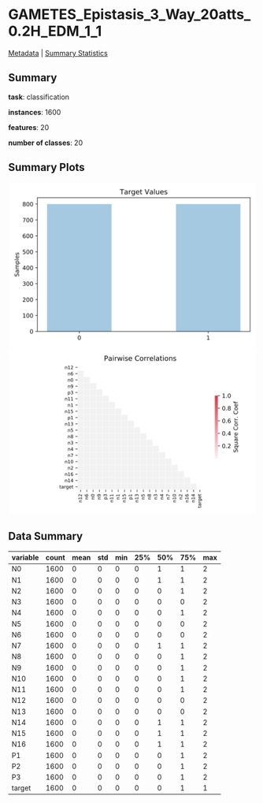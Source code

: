 # GAMETES_Epistasis_3_Way_20atts_0.2H_EDM_1_1

[Metadata](metadata.yaml) | [Summary Statistics](summary_stats.csv)

## Summary

**task**: classification

**instances**: 1600

**features**: 20

**number of classes**: 20

## Summary Plots

![Labels](label.svg)
![Corr](corr.svg)

## Data Summary

|	variable	|	count	|	mean	|	std	|	min	|	25%	|	50%	|	75%	|	max|
| --- | --- | --- | --- | --- | --- | --- | --- | --- |
|	N0	|	1600	|	0	|	0	|	0	|	0	|	1	|	1	|	2
|	N1	|	1600	|	0	|	0	|	0	|	0	|	1	|	1	|	2
|	N2	|	1600	|	0	|	0	|	0	|	0	|	0	|	1	|	2
|	N3	|	1600	|	0	|	0	|	0	|	0	|	0	|	0	|	2
|	N4	|	1600	|	0	|	0	|	0	|	0	|	0	|	1	|	2
|	N5	|	1600	|	0	|	0	|	0	|	0	|	0	|	0	|	2
|	N6	|	1600	|	0	|	0	|	0	|	0	|	0	|	0	|	2
|	N7	|	1600	|	0	|	0	|	0	|	0	|	1	|	1	|	2
|	N8	|	1600	|	0	|	0	|	0	|	0	|	0	|	1	|	2
|	N9	|	1600	|	0	|	0	|	0	|	0	|	0	|	1	|	2
|	N10	|	1600	|	0	|	0	|	0	|	0	|	0	|	1	|	2
|	N11	|	1600	|	0	|	0	|	0	|	0	|	0	|	1	|	2
|	N12	|	1600	|	0	|	0	|	0	|	0	|	0	|	0	|	2
|	N13	|	1600	|	0	|	0	|	0	|	0	|	0	|	0	|	2
|	N14	|	1600	|	0	|	0	|	0	|	0	|	1	|	1	|	2
|	N15	|	1600	|	0	|	0	|	0	|	0	|	1	|	1	|	2
|	N16	|	1600	|	0	|	0	|	0	|	0	|	1	|	1	|	2
|	P1	|	1600	|	0	|	0	|	0	|	0	|	0	|	1	|	2
|	P2	|	1600	|	0	|	0	|	0	|	0	|	0	|	1	|	2
|	P3	|	1600	|	0	|	0	|	0	|	0	|	0	|	1	|	2
|	target	|	1600	|	0	|	0	|	0	|	0	|	0	|	1	|	1
